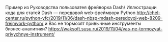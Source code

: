 Пример из Руководства пользоватея фрейворка Dash/ Иллюстрации кода для статей Dash — передовой web‑фреймворк Python http://chel-center.ru/python-yfc/2019/11/06/dash-nbsp-mdash-peredovoj-web-8209-frejmvork-python/ и Вас не тормозят привычные инструменты бизнес‑аналитики? https://waksoft.susu.ru/2019/11/04/vas-ne-tormozyat-privychnye-instrument/
